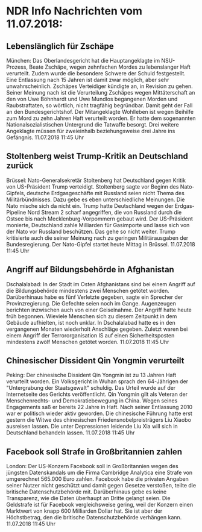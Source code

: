 # NDR Info Nachrichten vom 11.07.2018:


## Lebenslänglich für Zschäpe
München: Das Oberlandesgericht hat die Hauptangeklagte im NSU-Prozess, Beate Zschäpe, wegen zehnfachen Mordes zu lebenslanger Haft verurteilt. Zudem wurde die besondere Schwere der Schuld festgestellt. Eine Entlassung nach 15 Jahren ist damit zwar möglich, aber sehr unwahrscheinlich. Zschäpes Verteidiger kündigte an, in Revision zu gehen. Seiner Meinung nach ist die Verurteilung Zschäpes wegen Mittäterschaft an den von Uwe Böhnhardt und Uwe Mundlos begangenen Morden und Raubstraftaten, so wörtlich, nicht tragfähig begründbar. Damit geht der Fall an den Bundesgerichtshof. Der Mitangeklagte Wohlleben ist wegen Beihilfe zum Mord zu zehn Jahren Haft verurteilt worden. Er hatte dem sogenannten Nationalsozialistischen Untergrund die Tatwaffe besorgt. Drei weitere Angeklagte müssen für zweieinhalb beziehungsweise drei Jahre ins Gefängnis. 11.07.2018 11:45 Uhr 

## Stoltenberg weist Trump-Kritik an Deutschland zurück
Brüssel:	Nato-Generalsekretär Stoltenberg hat Deutschland gegen Kritik von US-Präsident Trump verteidigt. Stoltenberg sagte vor Beginn des Nato-Gipfels, deutsche Erdgasgeschäfte mit Russland seien nicht Thema des Militärbündnisses. Dazu gebe es eben unterschiedliche Meinungen. Die Nato mische sich da nicht ein. Trump hatte Deutschland wegen der Erdgas-Pipeline Nord Stream 2 scharf angegriffen, die von Russland durch die Ostsee bis nach Mecklenburg-Vorpommern gebaut wird. Der US-Präsident monierte, Deutschland zahle Milliarden für Gasimporte und lasse sich von der Nato vor Russland beschützen. Das gehe so nicht weiter. Trump kritisierte auch die seiner Meinung nach zu geringen Militärausgaben der Bundesregierung. Der Nato-Gipfel startet heute Mittag in Brüssel. 11.07.2018 11:45 Uhr 

## Angriff auf Bildungsbehörde in Afghanistan
Dschalalabad: In der Stadt im Osten Afghanistans sind bei einem Angriff auf die Bildungsbehörde mindestens zwei Menschen getötet worden. Darüberhinaus habe es fünf Verletzte gegeben, sagte ein Sprecher der Provinzregierung. Die Gefechte seien noch im Gange. Augenzeugen berichten inzwischen auch von einer Geiselnahme. Der Angriff hatte heute früh begonnen. Wieviele Menschen sich zu diesem Zeitpunkt in dem Gebäude aufhielten, ist noch unklar. In Dschalalabad hatte es in den vergangenen Monaten wiederholt Anschläge gegeben. Zuletzt waren bei einem Angriff der Terrororganisation IS auf einen Sicherheitsposten mindestens zwölf Menschen getötet worden. 11.07.2018 11:45 Uhr 

## Chinesischer Dissident Qin Yongmin verurteilt
Peking: Der chinesische Dissident Qin Yongmin ist zu 13 Jahren Haft verurteilt worden. Ein Volksgericht in Wuhan sprach den 64-Jährigen der "Untergrabung der Staatsgewalt" schuldig. Das Urteil wurde auf der Internetseite des Gerichts veröffentlicht. Qin Yongmin gilt als Veteran der Menschenrechts- und Demokratiebewegung in China. Wegen seines Engagements saß er bereits 22 Jahre in Haft. Nach seiner Entlassung 2010 war er politisch wieder aktiv geworden. Die chinesische Führung hatte erst gestern die Witwe des chinesischen Friedensnobelpreisträgers Liu Xiaobo ausreisen lassen. Die unter Depressionen leidende Liu Xia will sich in Deutschland behandeln lassen. 11.07.2018 11:45 Uhr 

## Facebook soll Strafe in Großbritannien zahlen
London: Der US-Konzern Facebook soll in Großbritannien wegen des jüngsten Datenskandals um die Firma Cambridge Analytica eine Strafe von umgerechnet 565.000 Euro zahlen. Facebook habe die privaten Angaben seiner Nutzer nicht geschützt und damit gegen Gesetze verstoßen, teilte die britische Datenschutzbehörde mit. Darüberhinaus gebe es keine Transparenz, wie die Daten überhaupt an Dritte gelangt seien. Die Geldstrafe ist für Facebook vergleichsweise gering, weil der Konzern einen Marktwert von knapp 600 Milliarden Dollar hat. Sie ist aber der Höchstbetrag, den die britische Datenschutzbehörde verhängen kann. 11.07.2018 11:45 Uhr 
